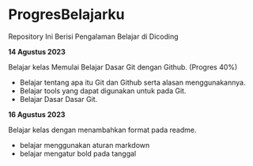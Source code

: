 # ProgresBelajarku
Repository Ini Berisi Pengalaman Belajar di Dicoding

**14 Agustus 2023**

Belajar kelas Memulai Belajar Dasar Git dengan Github. (Progres 40%)
  * Belajar tentang apa itu Git dan Github serta alasan menggunakannya.
  * Belajar tools yang dapat digunakan untuk pada Git.
  * Belajar Dasar Dasar Git.

**16 Agustus 2023**

Belajar kelas dengan menambahkan format pada readme.

 * belajar menggunakan  aturan markdown
 * belajar mengatur bold pada tanggal
